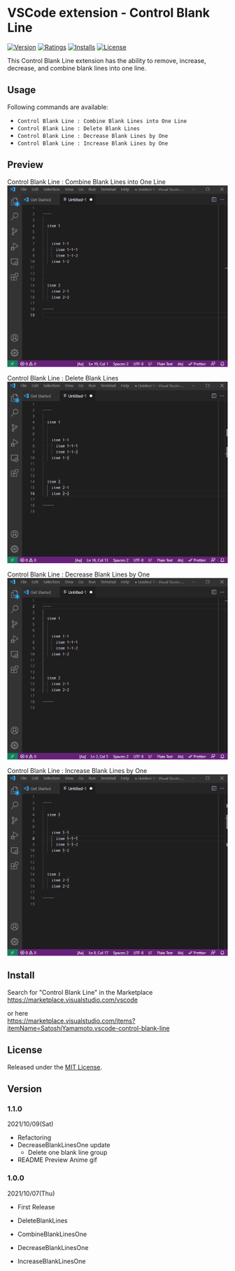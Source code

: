 # VSCode extension - Control Blank Line

[![Version][version-badge]][marketplace]
[![Ratings][ratings-badge]][marketplace-ratings]
[![Installs][installs-badge]][marketplace]
[![License][license-badge]][license]

This Control Blank Line extension has the ability to remove, increase, decrease, and combine blank lines into one line.

## Usage

Following commands are available:

- `Control Blank Line : Combine Blank Lines into One Line`
- `Control Blank Line : Delete Blank Lines`
- `Control Blank Line : Decrease Blank Lines by One`
- `Control Blank Line : Increase Blank Lines by One`

## Preview

Control Blank Line : Combine Blank Lines into One Line
![](./images/animegif/combine.gif)

Control Blank Line : Delete Blank Lines
![](./images/animegif/delete.gif)

Control Blank Line : Decrease Blank Lines by One
![](./images/animegif/decrease.gif)

Control Blank Line : Increase Blank Lines by One
![](./images/animegif/increase.gif)

## Install

Search for "Control Blank Line" in the Marketplace  
https://marketplace.visualstudio.com/vscode

or here  
https://marketplace.visualstudio.com/items?itemName=SatoshiYamamoto.vscode-control-blank-line


## License

Released under the [MIT License][license].

[version-badge]: https://vsmarketplacebadge.apphb.com/version/SatoshiYamamoto.vscode-control-blank-line.svg
[ratings-badge]: https://vsmarketplacebadge.apphb.com/rating/SatoshiYamamoto.vscode-control-blank-line.svg
[installs-badge]: https://vsmarketplacebadge.apphb.com/installs/SatoshiYamamoto.vscode-control-blank-line.svg
[license-badge]: https://img.shields.io/github/license/standard-software/vscode-control-blank-line.svg

[marketplace]: https://marketplace.visualstudio.com/items?itemName=SatoshiYamamoto.vscode-control-blank-line
[marketplace-ratings]: https://marketplace.visualstudio.com/items?itemName=SatoshiYamamoto.vscode-control-blank-line#review-details
[license]: https://github.com/standard-software/vscode-control-blank-line/blob/master/LICENSE

## Version

### 1.1.0
2021/10/09(Sat)
- Refactoring
- DecreaseBlankLinesOne update
  - Delete one blank line group
- README Preview Anime gif

### 1.0.0
2021/10/07(Thu)
- First Release

- DeleteBlankLines
- CombineBlankLinesOne
- DecreaseBlankLinesOne
- IncreaseBlankLinesOne
